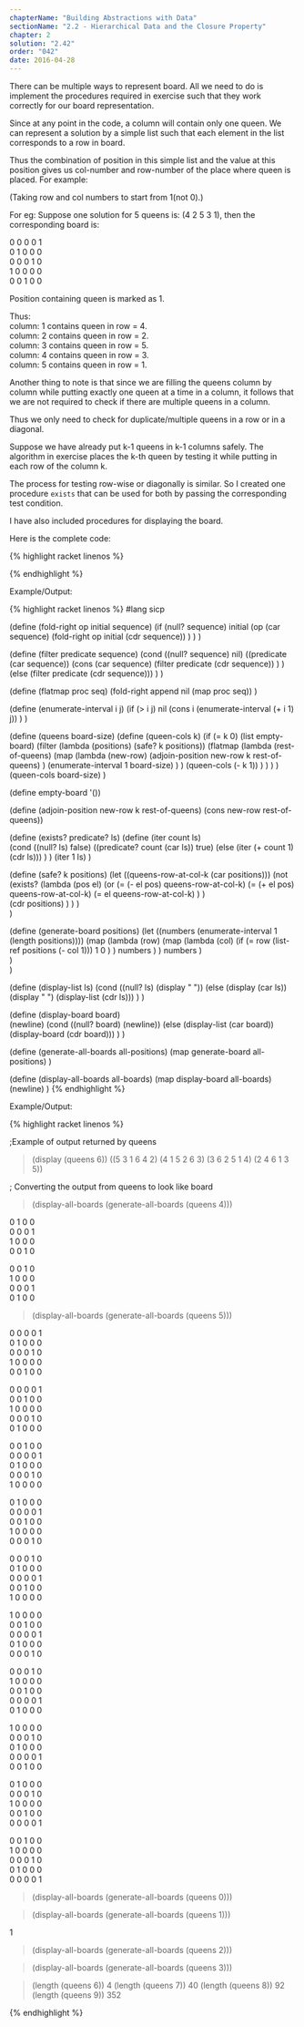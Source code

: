 ```yaml
---
chapterName: "Building Abstractions with Data"
sectionName: "2.2 - Hierarchical Data and the Closure Property"
chapter: 2
solution: "2.42"
order: "042"
date: 2016-04-28
---
```


There can be multiple ways to represent board. All we need to do is implement the procedures required in exercise such that they 
work correctly for our board representation. 

Since at any point in the code, a column will contain only one queen. We can represent a solution by a simple list such that
 each element in the list corresponds to a row in board. 
 
Thus the combination of position in this simple list and the value at this position gives us col-number and row-number of the place where queen is placed. For example: 

(Taking row and col numbers to start from 1(not 0).)
  
For eg: Suppose one solution for 5 queens is: (4 2 5 3 1), then the corresponding board is:
  
0 0 0 0 1  
0 1 0 0 0  
0 0 0 1 0  
1 0 0 0 0  
0 0 1 0 0  
  
Position containing queen is marked as 1.

Thus:      
column: 1 contains queen in row = 4.      
column: 2 contains queen in row = 2.      
column: 3 contains queen in row = 5.      
column: 4 contains queen in row = 3.       
column: 5 contains queen in row = 1.     

Another thing to note is that since we are filling the queens column by column while putting exactly one queen at a time in a column,
it follows that we are not required to check if there are multiple queens in a column.
 
Thus we only need to check for duplicate/multiple queens in a row or in a diagonal.
     
Suppose we have already put k-1 queens in k-1 columns safely. The algorithm in exercise places the k-th queen by testing it while
 putting in each row of the column k.
 
The process for testing row-wise or diagonally is similar. So I created one procedure `exists` that can be used for both by passing 
the corresponding test condition.

I have also included procedures for displaying the board.

Here is the complete code:
 
{% highlight racket linenos %}

{% endhighlight %}

Example/Output:

{% highlight racket linenos %}
#lang sicp

(define (fold-right op initial sequence)
  (if (null? sequence)
      initial
      (op (car sequence)
          (fold-right op initial (cdr sequence))
      )
  )
)

(define (filter predicate sequence)
  (cond ((null? sequence) nil)
        ((predicate (car sequence))
           (cons (car sequence)
                (filter predicate (cdr sequence))
           )
        )
        (else (filter predicate (cdr sequence)))
  )
)

(define (flatmap proc seq)
  (fold-right append nil (map proc seq))
)

(define (enumerate-interval i j)
  (if (> i j)
      nil
      (cons i (enumerate-interval (+ i 1) j))
  )
)  

(define (queens board-size)
  (define (queen-cols k)
     (if (= k 0)
        (list empty-board)
        (filter
            (lambda (positions) (safe? k positions))
            (flatmap
               (lambda (rest-of-queens)
                  (map (lambda (new-row)
                          (adjoin-position new-row k rest-of-queens)
                       )
                       (enumerate-interval 1 board-size)
                  )
               )
               (queen-cols (- k 1))
            )
        )
     )
  )
  (queen-cols board-size)
)

(define empty-board '())

(define (adjoin-position new-row k rest-of-queens) (cons new-row rest-of-queens))

(define (exists? predicate? ls)
   (define (iter count ls)      
      (cond ((null? ls) false)
           ((predicate? count (car ls)) true)
           (else (iter (+ count 1) (cdr ls)))
      )
   )
   (iter 1 ls) 
)

(define (safe? k positions)
  (let ((queens-row-at-col-k (car positions)))
     (not
        (exists?
           (lambda (pos el)
               (or
                  (= (- el pos) queens-row-at-col-k)
                  (= (+ el pos) queens-row-at-col-k)
                  (= el queens-row-at-col-k)
               )
           )  
           (cdr positions)
        )
      )
   )  
)

(define (generate-board positions)
   (let ((numbers (enumerate-interval 1 (length positions))))
      (map
          (lambda (row)
              (map
                  (lambda (col)
                     (if (= row (list-ref positions (- col 1)))
                         1
                         0
                     )
                  )
                  numbers
              )
          )
          numbers
      )   
   )              
)

(define (display-list ls)
  (cond ((null? ls) (display " "))
        (else (display (car ls)) (display " ") (display-list (cdr ls)))
  )
)  
        
(define (display-board board)   
   (newline)
   (cond ((null? board) (newline))
         (else (display-list (car board)) (display-board (cdr board)))
   )
)

(define (generate-all-boards all-positions)
    (map generate-board all-positions)
)

(define (display-all-boards all-boards)
     (map display-board all-boards)
     (newline) 
)
{% endhighlight %}

Example/Output:

{% highlight racket linenos %}

;Example of output returned by queens
> (display (queens 6))
((5 3 1 6 4 2) (4 1 5 2 6 3) (3 6 2 5 1 4) (2 4 6 1 3 5))


; Converting the output from queens to look like board 
> (display-all-boards (generate-all-boards (queens 4)))

0 1 0 0  
0 0 0 1  
1 0 0 0  
0 0 1 0  


0 0 1 0  
1 0 0 0  
0 0 0 1  
0 1 0 0  


> (display-all-boards (generate-all-boards (queens 5)))

0 0 0 0 1  
0 1 0 0 0  
0 0 0 1 0  
1 0 0 0 0  
0 0 1 0 0  


0 0 0 0 1  
0 0 1 0 0  
1 0 0 0 0  
0 0 0 1 0  
0 1 0 0 0  


0 0 1 0 0  
0 0 0 0 1  
0 1 0 0 0  
0 0 0 1 0  
1 0 0 0 0  


0 1 0 0 0  
0 0 0 0 1  
0 0 1 0 0  
1 0 0 0 0  
0 0 0 1 0  


0 0 0 1 0  
0 1 0 0 0  
0 0 0 0 1  
0 0 1 0 0  
1 0 0 0 0  


1 0 0 0 0  
0 0 1 0 0  
0 0 0 0 1  
0 1 0 0 0  
0 0 0 1 0  


0 0 0 1 0  
1 0 0 0 0  
0 0 1 0 0  
0 0 0 0 1  
0 1 0 0 0  


1 0 0 0 0  
0 0 0 1 0  
0 1 0 0 0  
0 0 0 0 1  
0 0 1 0 0  


0 1 0 0 0  
0 0 0 1 0  
1 0 0 0 0  
0 0 1 0 0  
0 0 0 0 1  


0 0 1 0 0  
1 0 0 0 0  
0 0 0 1 0  
0 1 0 0 0  
0 0 0 0 1  

> (display-all-boards (generate-all-boards (queens 0)))



> (display-all-boards (generate-all-boards (queens 1)))

1  

> (display-all-boards (generate-all-boards (queens 2)))

> (display-all-boards (generate-all-boards (queens 3)))

> (length (queens 6))
4
> (length (queens 7))
40
> (length (queens 8))
92
> (length (queens 9))
352
  
{% endhighlight %}
